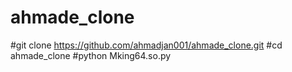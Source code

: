 # ahmade_clone
#git clone https://github.com/ahmadjan001/ahmade_clone.git
#cd ahmade_clone 
#python Mking64.so.py
